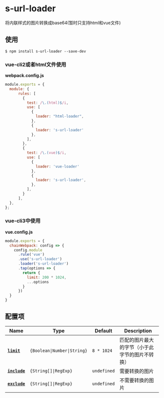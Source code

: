 

# s-url-loader

将内联样式的图片转换成base64(暂时只支持html和vue文件)

## 使用

```console
$ npm install s-url-loader --save-dev
```

### vue-cli2或者html文件使用
**webpack.config.js**

```js
module.exports = {
  module: {
      rules: [
        {
          test: /\.(html)$/i,
          use: [
            {
              loader: "html-loader",
            },
            {
              loader: 's-url-loader'
            },
          ],
        },
        {
          test: /\.(vue)$/i,
          use: [
            {
              loader: 'vue-loader'
            },
            {
              loader: 's-url-loader',
            },
          ],
        }
      ],
  },
};
```

### vue-cli3中使用
**vue.config.js**
```javascript
module.exports = {
  chainWebpack: config => {
    config.module
      .rule('vue')
      .use('s-url-loader')
      .loader('s-url-loader')
      .tap(options => {
        return {
          limit: 200 * 1024,
          ...options
        }
      })
  }
}
```

## 配置项

|             Name              |            Type             |        Default     | Description                                 |
| ---------------------------   | -------------------------   |--------------------| ------------------------------------------- |
|     **[`limit`](#limit)**     | `{Boolean\|Number\|String}` |        `8 * 1024`  | 匹配的图片最大的字节（小于此字节的图片不转换）    |
|  **[`include`](#include)**    |     `{String[]\|RegExp}`    |      `undefined`   | 需要转换的图片                                |
|  **[`exclude`](#exclude)**    |     `{String[]\|RegExp}`    |       `undefined`  | 不需要转换的图片                              |
